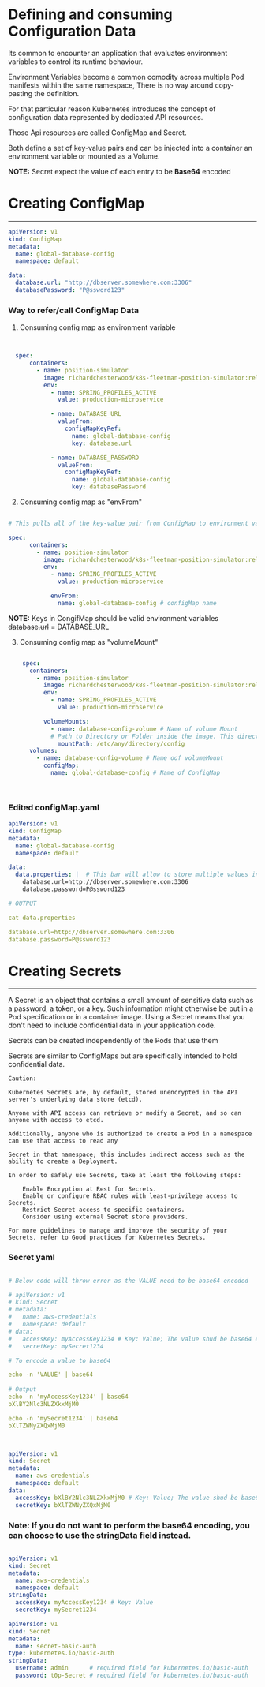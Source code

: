 # Defining and consuming Configuration Data

Its common to encounter an application that evaluates environment variables to control its runtime behaviour.

Environment Variables become a common comodity across multiple Pod manifests within the same namespace, There is no way around copy-pasting the definition.

For that particular reason Kubernetes introduces the concept of configuration data represented by dedicated API resources.

Those Api resources are called ConfigMap and Secret.

Both define a set of key-value pairs and can be injected into a container an environment variable or mounted as a Volume.

**NOTE:** Secret expect the value of each entry to be **Base64** encoded

# Creating ConfigMap
-------------

```yaml
apiVersion: v1
kind: ConfigMap
metadata: 
  name: global-database-config
  namespace: default

data:
  database.url: "http://dbserver.somewhere.com:3306"
  databasePassword: "P@ssword123"
  ```

### Way to refer/call ConfigMap Data

1. Consuming config map as environment variable

```yaml


  spec:
      containers:
        - name: position-simulator
          image: richardchesterwood/k8s-fleetman-position-simulator:release2
          env:
            - name: SPRING_PROFILES_ACTIVE
              value: production-microservice

            - name: DATABASE_URL
              valueFrom:
                configMapKeyRef:
                  name: global-database-config
                  key: database.url

            - name: DATABASE_PASSWORD
              valueFrom:
                configMapKeyRef:
                  name: global-database-config
                  key: databasePassword


```

2. Consuming config map as "envFrom"

```yaml

# This pulls all of the key-value pair from ConfigMap to environment varibale

spec:
      containers:
        - name: position-simulator
          image: richardchesterwood/k8s-fleetman-position-simulator:release2
          env:
            - name: SPRING_PROFILES_ACTIVE
              value: production-microservice

            envFrom:
              name: global-database-config # configMap name
```

**NOTE:** Keys in CongifMap should be valid environment variables
    ~~database.url~~ = DATABASE_URL

3. Consuming config map as "volumeMount"

```yaml

    spec:
      containers:
        - name: position-simulator
          image: richardchesterwood/k8s-fleetman-position-simulator:release2
          env:
            - name: SPRING_PROFILES_ACTIVE
              value: production-microservice

          volumeMounts:
            - name: database-config-volume # Name of volume Mount
            # Path to Directory or Folder inside the image. This directory will be created automatically
              mountPath: /etc/any/directory/config
      volumes: 
        - name: database-config-volume # Name oof volumeMount
          configMap: 
            name: global-database-config # Name of ConfigMap 

          
```

### Edited configMap.yaml

```yaml
apiVersion: v1
kind: ConfigMap
metadata: 
  name: global-database-config
  namespace: default

data:
  data.properties: |  # This bar will allow to store multiple values in a file data.properties
    database.url=http://dbserver.somewhere.com:3306
    database.password=P@ssword123

# OUTPUT 

cat data.properties

database.url=http://dbserver.somewhere.com:3306
database.password=P@ssword123

```

# Creating Secrets
-----------
A Secret is an object that contains a small amount of sensitive data such as a password, a token, or a key. Such information might otherwise be put in a Pod specification or in a container image. Using a Secret means that you don't need to include confidential data in your application code.

Secrets can be created independently of the Pods that use them

Secrets are similar to ConfigMaps but are specifically intended to hold confidential data.


```
Caution:

Kubernetes Secrets are, by default, stored unencrypted in the API server's underlying data store (etcd). 

Anyone with API access can retrieve or modify a Secret, and so can anyone with access to etcd. 

Additionally, anyone who is authorized to create a Pod in a namespace can use that access to read any 

Secret in that namespace; this includes indirect access such as the ability to create a Deployment.

In order to safely use Secrets, take at least the following steps:

    Enable Encryption at Rest for Secrets.
    Enable or configure RBAC rules with least-privilege access to Secrets.
    Restrict Secret access to specific containers.
    Consider using external Secret store providers.

For more guidelines to manage and improve the security of your Secrets, refer to Good practices for Kubernetes Secrets.

```

### Secret yaml

```yaml

# Below code will throw error as the VALUE need to be base64 encoded

# apiVersion: v1
# kind: Secret
# metadata:
#   name: aws-credentials
#   namespace: default
# data:
#   accessKey: myAccessKey1234 # Key: Value; The value shud be base64 encoded
#   secretKey: mySecret1234

# To encode a value to base64

echo -n 'VALUE' | base64
 
# Output
echo -n 'myAccessKey1234' | base64
bXlBY2Nlc3NLZXkxMjM0

echo -n 'mySecret1234' | base64
bXlTZWNyZXQxMjM0



apiVersion: v1
kind: Secret
metadata:
  name: aws-credentials
  namespace: default
data:
  accessKey: bXlBY2Nlc3NLZXkxMjM0 # Key: Value; The value shud be base64 encoded
  secretKey: bXlTZWNyZXQxMjM0
```

### Note: If you do not want to perform the base64 encoding, you can choose to use the stringData field instead.


```yaml

apiVersion: v1
kind: Secret
metadata:
  name: aws-credentials
  namespace: default
stringData:
  accessKey: myAccessKey1234 # Key: Value
  secretKey: mySecret1234

```


```yaml
apiVersion: v1
kind: Secret
metadata:
  name: secret-basic-auth
type: kubernetes.io/basic-auth
stringData:
  username: admin      # required field for kubernetes.io/basic-auth
  password: t0p-Secret # required field for kubernetes.io/basic-auth
```